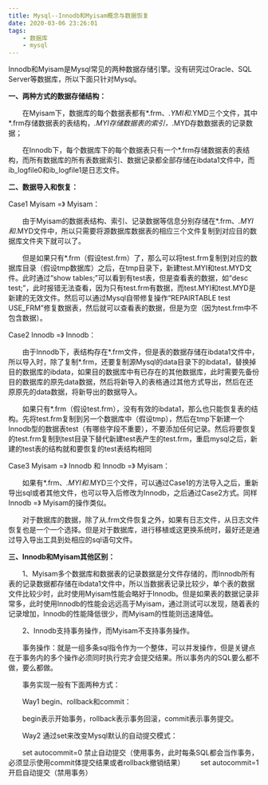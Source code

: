 ```yaml
---
title: Mysql--Innodb和Myisam概念与数据恢复
date: 2020-03-06 23:26:01
tags: 
	- 数据库
	- mysql
---
```


Innodb和Myisam是Mysql常见的两种数据存储引擎。没有研究过Oracle、SQL Server等数据库，所以下面只针对Mysql。

**一、两种方式的数据存储结构：**

　　在Myisam下，数据库的每个数据表都有*.frm、*.YMI和*.YMD三个文件，其中*.frm存储数据表的表结构，*.MYI存储数据表的索引，*.MYD存数数据表的记录数据；

　　在Innodb下，每个数据库下的每个数据表只有一个*.frm存储数据表的表结构，而所有数据库的所有表数据索引、数据记录都全部存储在ibdata1文件中，而ib_logfile0和ib_logfile1是日志文件。

 

**二、数据导入和恢复：**

Case1 Myisam =》 Myisam：

　　由于Myisam的数据表结构、索引、记录数据等信息分别存储在*.frm、*.MYI和*.MYD文件中，所以只需要将源数据库数据表的相应三个文件复制到对应目的数据库文件夹下就可以了。

　　但是如果只有*.frm（假设test.frm）了，那么可以将test.frm复制到对应的数据库目录（假设tmp数据库）之后，在tmp目录下，新建test.MYI和test.MYD文件。此时通过“show tables;”可以看到有test表，但是查看表的数据，如“desc test;”，此时报错无法查看，因为只有test.frm有数据，而test.MYI和test.MYD是新建的无效文件。然后可以通过Mysql自带修复操作“REPAIRTABLE test USE_FRM”修复数据表，然后就可以查看表的数据，但是为空（因为test.frm中不包含数据）。

Case2 Innodb =》 Innodb：

　　由于Innodb下，表结构存在*.frm文件，但是表的数据存储在ibdata1文件中，所以导入时，除了复制*.frm，还要复制源Mysql的data目录下的ibdata1，替换掉目的数据库的ibdata，如果目的数据库中有已存在的其他数据库，此时需要先备份目的数据库的原先data数据，然后将新导入的表格通过其他方式导出，然后在还原原先的data数据，将新导出的数据导入。

　　如果只有*.frm（假设test.frm），没有有效的ibdata1，那么也只能恢复表的结构。先将test.frm复制到另一个数据库中（假设tmp），然后在tmp下新建一个Innodb型的数据表test（有哪些字段不重要），不要添加任何记录。然后将要恢复的test.frm复制到test目录下替代新建test表产生的test.frm，重启mysql之后，新建的test表的结构就和要恢复的test表结构相同

Case3 Myisam =》 Innodb 和 Innodb =》 Myisam：

　　如果有*.frm、*.MYI和*.MYD三个文件，可以通过Case1的方法导入之后，重新导出sql或者其他文件，也可以导入后修改为Innodb，之后通过Case2方式。同样Innodb =》 Myisam的操作类似。

 

　　对于数据库的数据，除了从.frm文件恢复之外，如果有日志文件，从日志文件恢复也是一个一个选择。但是对于数据库，进行移植或这更换系统时，最好还是通过导入导出工具到处相应的sql语句文件。

 

**三、Innodb和Myisam其他区别：**

　　1、Myisam多个数据库和数据表的记录数据是分文件存储的，而Innodb所有表的记录数据都存储在ibdata1文件中，所以当数据表记录比较少，单个表的数据文件比较少时，此时使用Myisam性能会略好于Innodb。但是如果表的数据记录非常多，此时使用Innodb的性能会远远高于Myisam，通过测试可以发现，随着表的记录增加，Innodb的性能降低很少，而Myisam的性能则迅速降低。

　　2、Innodb支持事务操作，而Myisam不支持事务操作。

　　事务操作：就是一组多条sql指令作为一个整体，可以并发操作，但是关键点在于事务内的多个操作必须同时执行完才会提交结果。所以事务内的SQL要么都不做，要么都做。

　　事务实现一般有下面两种方式：

　　Way1 begin、rollback和commit：

　　begin表示开始事务，rollback表示事务回滚，commit表示事务提交。

　　Way2 通过set来改变Mysql默认的自动提交模式：

　　set autocommit=0 禁止自动提交（使用事务，此时每条SQL都会当作事务，必须显示使用commit体提交结果或者rollback撤销结果）
　　set autocommit=1 开启自动提交（禁用事务）